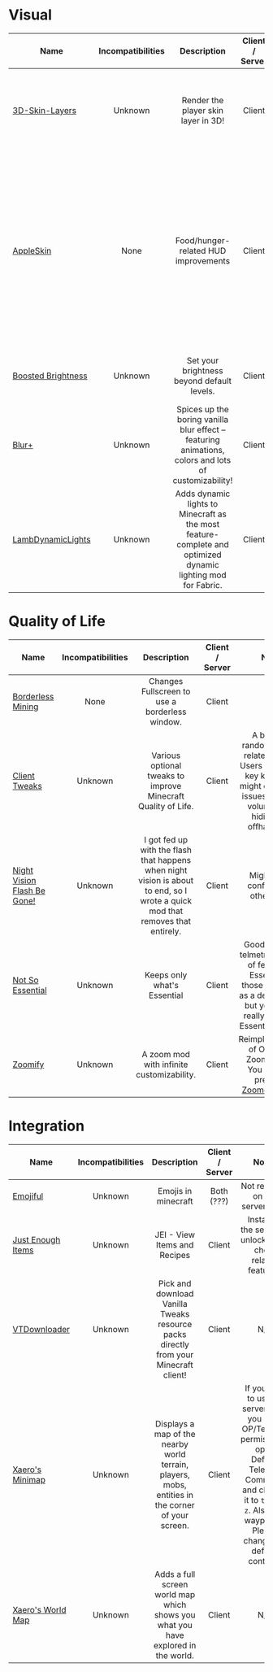 # Visual
| Name | Incompatibilities | Description | Client / Server | Notes |
| --- | :---: | :---: | :---: | :---: |
| [3D\-Skin\-Layers](https://modrinth.com/mod/3dskinlayers) | Unknown | Render the player skin layer in 3D! | Client | Works with CustomSkinLoader after installing [this mod](https://modrinth.com/mod/skinlayers3d-customskinloader-bridge). No Lunar Client support. Understandable, they stole your mod. |
| [AppleSkin](https://modrinth.com/mod/appleskin) | None | Food/hunger-related HUD improvements | Client | Also installable on the server for saturation and exhaustion values (not necessary on singleplayer). Paper version is available, see the mod page. [VanillaTweaks](https://vanillatweaks.net/) has an alternative in the form of a Resource Pack, but is basic and does not show saturation or exhaustion, only the food's hunger values. |
| [Boosted Brightness](https://modrinth.com/mod/boosted-brightness) | Unknown | Set your brightness beyond default levels. | Client | May have incompatibility issues with some video option mods. |
| [Blur+](https://modrinth.com/mod/blur-plus) | Unknown | Spices up the boring vanilla blur effect – featuring animations, colors and lots of customizability! | Client | Fork of Blur? I think? |
| [LambDynamicLights](https://modrinth.com/mod/lambdynamiclights) | Unknown | Adds dynamic lights to Minecraft as the most feature-complete and optimized dynamic lighting mod for Fabric. | Client | Implementation of OptiFine's "Dynamic Lights" feature. If you use shaders, use your shader pack's dedicated option instead. |

# Quality of Life
| Name | Incompatibilities | Description | Client / Server | Notes |
| --- | :---: | :---: | :---: | :---: |
| [Borderless Mining](https://modrinth.com/mod/borderless-mining) | None | Changes Fullscreen to use a borderless window. | Client | N/A |
| [Client Tweaks](https://modrinth.com/mod/client-tweaks) | Unknown |  Various optional tweaks to improve Minecraft Quality of Life. | Client | A bunch of random building related tweaks. Users with media key keyboards might experience issues with their volume slider hiding their offhand item. |
| [Night Vision Flash Be Gone!](https://www.curseforge.com/minecraft/mc-mods/night-vision-flash-be-gone) | Unknown | I got fed up with the flash that happens when night vision is about to end, so I wrote a quick mod that removes that entirely. | Client | Might cause conflicts with other mods. |
| [Not So Essential](https://modrinth.com/mod/notsoessential) |  Unknown | Keeps only what's Essential  | Client | Good for killing telmetry and a lot of features in Essential for those who use it as a dependancy, but you should really still avoid Essential entirely. |
| [Zoomify](https://modrinth.com/mod/zoomify) | Unknown | A zoom mod with infinite customizability. | Client | Reimplementation of OptiFine's Zoom feature. You may also prefer [OK Zoomer](https://modrinth.com/mod/ok-zoomer) instead. |

# Integration 
| Name | Incompatibilities | Description | Client / Server | Notes |
| --- | :---: | :---: | :---: | :---: |
| [Emojiful](https://modrinth.com/mod/emojiful) | Unknown | Emojis in minecraft | Both (???) | Not required on the server, IIRC. |
| [Just Enough Items](https://modrinth.com/mod/jei) | Unknown | JEI - View Items and Recipes | Client | Install on the server to unlock a few cheat related features. |
| [VTDownloader](https://modrinth.com/mod/vtdownloader) | Unknown | Pick and download Vanilla Tweaks resource packs directly from your Minecraft client! | Client | N/A | 
| [Xaero's Minimap](https://modrinth.com/mod/xaeros-minimap) | Unknown | Displays a map of the nearby world terrain, players, mobs, entities in the corner of your screen. | Client | If you plan to use on servers and you have OP/Teleport permissions, open Default Teleport Command and change it to `tp x y z`. Also has waypoints. Please change the default controls. |
| [Xaero's World Map](https://modrinth.com/mod/xaeros-world-map) |  Unknown | Adds a full screen world map which shows you what you have explored in the world.  | Client | N/A | 